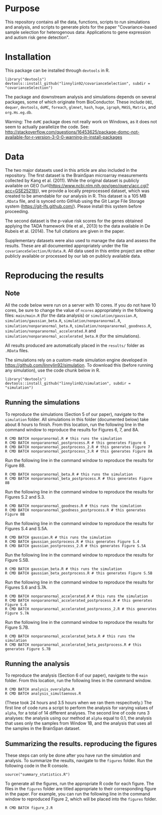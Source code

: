 # Purpose

This repository contains all the data, functions, scripts to run simulations and analysis, and scripts to generate plots for the paper
"Covariance-based sample selection for heterogenous data: Applications to gene expression and autism risk gene detection".

# Installation

This package can be installed through `devtools` in R.

```{r}
library("devtools")
devtools::install_github("linnylin92/covarianceSelection", subdir = "covarianceSelection")
```
The package and downstream analysis and simulations depends on several packages, some of which originate
from BioConductor. 
These include `DBI`, `dequer`, `devtools`, `doMC`, `foreach`, `glmnet`, `hash`, `huge`, `igraph`, `MASS`, `Matrix`, and `org.Hs.eg.db`. 

Warning: The `doMC` package does not really work on Windows, as it does not seem to actually parallelize the code.
See: http://stackoverflow.com/questions/16453625/package-domc-not-available-for-r-version-3-0-0-warning-in-install-packages

# Data 

The two major datasets used in this article are also included in the repository.
The first dataset is the BrainSpan microarray measurements collected by Kang et al. (2011). While the original dataset 
is publicly available on GEO (\url{https://www.ncbi.nlm.nih.gov/geo/query/acc.cgi?acc=GSE25219}),
we provide a locally preprocessed dataset, which was created to be amendable for our analysis in R.
This dataset is a 105 MB `.RData` file, and is synced onto GitHub using the Git Large File Storage system (https://git-lfs.github.com/). Please
install this system before proceeding.


The second dataset is the p-value risk scores for the genes obtained applying
 the TADA framework (He et al., 2013) to the data available in De Rubeis et al. (2014). The full citations are given in the paper.
 
Supplementary datasets were also used to manage the data and assess the results. These are all documented appropriately under the file `covarianceSelection/R/data.R`.
All data used in this entire project are either publicly available or processed by our lab on publicly available data.

# Reproducing the results

## Note

All the code below were run on a server with 10 cores. If you do not have 10 cores, be sure to change the value of `ncores` appropriately in the following files:
`main/main.R` (for the data analysis) or `simulation/gaussian.R`, 
`simulation/gaussian_beta.R`, `simulation/nonparanormal.R`, `simulation/nonparanormal_beta.R`, 
`simulation/nonparanormal_goodness.R`, `simulation/nonparanormal_accelerated.R` and
`simulation/nonparanormal_accelerated_beta.R` (for the simulations).

All results produced are automatically placed in the `results/` folder as `.RData` files.

The simulations rely on a custom-made simulation engine developed in https://github.com/linnylin92/simulation. 
To download this (before running any simulation), use the code chunk below in R.

```{r}
library("devtools")
devtools::install_github("linnylin92/simulation", subdir = "simulation")
```

## Running the simulations

To reproduce the simulations (Section 5 of our paper), navigate to the `simulation` folder. All
simulations in this folder (documented below) take about 8 hours to finish.
From this location, run the following line in the command window to reproduce the 
results for Figures 6, 7, and 8A.

```
R CMD BATCH nonparanormal.R # this runs the simulation
R CMD BATCH nonparanormal_postprocess.R # this generates Figure 6
R CMD BATCH nonparanormal_postprocess_2.R # this generates Figure 7
R CMD BATCH nonparanormal_postprocess_3.R # this generates Figure 8A
```

Run the following line in the command window to reproduce the results for Figure 8B. 

```
R CMD BATCH nonparanormal_beta.R # this runs the simulation
R CMD BATCH nonparanormal_beta_postprocess.R # this generates Figure 8B
```

Run the following line in the command window to reproduce the results for Figures S.2 and S.3.

```
R CMD BATCH nonparanormal_goodness.R # this runs the simulation
R CMD BATCH nonparanormal_goodness_postprocess.R # this generates Figure 8B
```

Run the following line in the command window to reproduce the results for Figures S.4 and S.5A.

```
R CMD BATCH gaussian.R # this runs the simulation
R CMD BATCH gaussian_postprocess.R # this generates Figure S.4
R CMD BATCH gaussian_postprocess_2.R # this generates Figure S.5A
```

Run the following line in the command window to reproduce the results for Figure S.5B.

```
R CMD BATCH gaussian_beta.R # this runs the simulation
R CMD BATCH gaussian_beta_postprocess.R # this generates Figure S.5B
```

Run the following line in the command window to reproduce the results for Figures S.6 and S.7A.

```
R CMD BATCH nonparanormal_accelerated.R # this runs the simulation
R CMD BATCH nonparanormal_accelerated_postprocess.R # this generates Figure S.6
R CMD BATCH nonparanormal_accelerated_postprocess_2.R # this generates Figure S.7A
```

Run the following line in the command window to reproduce the results for Figure S.7B.

```
R CMD BATCH nonparanormal_accelerated_beta.R # this runs the simulation
R CMD BATCH nonparanormal_accelerated_beta_postprocess.R # this generates Figure S.7B
```


## Running the analysis

To reproduce the analysis (Section 6 of our paper), navigate to the `main` folder. From this location, run the following lines in the command window.

```
R CMD BATCH analysis_overalpha.R
R CMD BATCH analysis_simultaenous.R
```

(These took 24 hours and 3.5 hours when we ran them respecitvely.) The first line of code runs a script to perform the analysis for varying values of `alpha`, for a total of 14 different analyses. 
The second line of code runs 3 analyses: the analysis using our method at `alpha` equal to 0.1, the analysis that uses only the samples from Window 1B, and the analysis that
uses all the samples in the BrainSpan dataset.

## Summarizing the results. reproducing the figures

These steps can only be done after you have run the simulation and analysis.
To summarize the results, navigate to the `figures` folder. Run the following code in the R console.

```{r}
source("summary_statistics.R")
```

To generate all the figures, run the appropriate R code for each figure. The files in the `figures` folder are titled appropriate to their corresponding figure in the paper.
For example, you can run the following line in the command window to reproduced Figure 2, which will be placed into the `figures` folder.

```
R CMD BATCH figure_2.R
```
